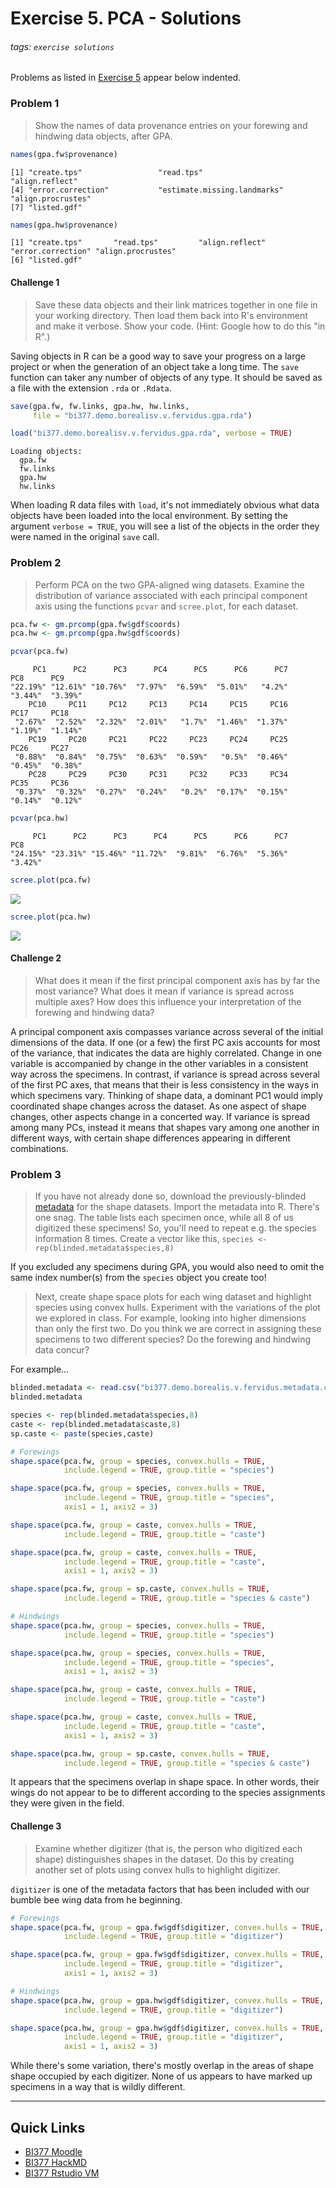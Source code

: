 # Exercise 5. PCA - Solutions

###### tags: `exercise solutions`



Problems as listed in [Exercise 5](https://hackmd.io/@ColbyBI377/exercise5_pca) appear below indented. 

### Problem 1

>  Show the names of data provenance entries on your forewing and hindwing data objects, after GPA.

```R
names(gpa.fw$provenance)
```

```
[1] "create.tps"                 "read.tps"                   "align.reflect"             
[4] "error.correction"           "estimate.missing.landmarks" "align.procrustes"          
[7] "listed.gdf"                
```

```R
names(gpa.hw$provenance)
```

```
[1] "create.tps"       "read.tps"         "align.reflect"    "error.correction" "align.procrustes"
[6] "listed.gdf"      
```

#### Challenge 1

> Save these data objects and their link matrices together in one file in your working directory. Then load them back into R's environment and make it verbose. Show your code. (Hint: Google how to do this "in R".)

Saving objects in R can be a good way to save your progress on a large project or when the generation of an object take a long time. The `save` function can taker any number of objects of any type. It should be saved as a file with the extension `.rda` or `.Rdata`.

```R
save(gpa.fw, fw.links, gpa.hw, hw.links,
     file = "bi377.demo.borealisv.v.fervidus.gpa.rda")

load("bi377.demo.borealisv.v.fervidus.gpa.rda", verbose = TRUE)
```

```
Loading objects:
  gpa.fw
  fw.links
  gpa.hw
  hw.links
```

When loading R data files with `load`, it's not immediately obvious what data objects have been loaded into the local environment. By setting the argument `verbose = TRUE`,  you will see a list of the objects in the order they were named in the original `save` call.

### Problem 2

> Perform PCA on the two GPA-aligned wing datasets. Examine the distribution of variance associated with each principal component axis using the functions `pcvar` and `scree.plot`, for each dataset.

```R
pca.fw <- gm.prcomp(gpa.fw$gdf$coords)
pca.hw <- gm.prcomp(gpa.hw$gdf$coords)

pcvar(pca.fw)
```

```
     PC1      PC2      PC3      PC4      PC5      PC6      PC7      PC8      PC9 
"22.19%" "12.61%" "10.76%"  "7.97%"  "6.59%"  "5.01%"   "4.2%"  "3.44%"  "3.39%" 
    PC10     PC11     PC12     PC13     PC14     PC15     PC16     PC17     PC18 
 "2.67%"  "2.52%"  "2.32%"  "2.01%"   "1.7%"  "1.46%"  "1.37%"  "1.19%"  "1.14%" 
    PC19     PC20     PC21     PC22     PC23     PC24     PC25     PC26     PC27 
 "0.88%"  "0.84%"  "0.75%"  "0.63%"  "0.59%"   "0.5%"  "0.46%"  "0.45%"  "0.38%" 
    PC28     PC29     PC30     PC31     PC32     PC33     PC34     PC35     PC36 
 "0.37%"  "0.32%"  "0.27%"  "0.24%"   "0.2%"  "0.17%"  "0.15%"  "0.14%"  "0.12%" 
```

```R
pcvar(pca.hw)
```

```
     PC1      PC2      PC3      PC4      PC5      PC6      PC7      PC8 
"24.15%" "23.31%" "15.46%" "11.72%"  "9.81%"  "6.76%"  "5.36%"  "3.42%" 
```

```R
scree.plot(pca.fw)
```

![](https://i.imgur.com/kvDK5Ys.png)

```R
scree.plot(pca.hw)
```

![](https://i.imgur.com/ESb37kh.png)


#### Challenge 2

> What does it mean if the first principal component axis has by far the most variance? What does it mean if variance is spread across multiple axes? How does this influence your interpretation of the forewing and hindwing data?

A principal component axis compasses variance across several of the initial dimensions of the data. If one (or a few) the first PC axis accounts for most of the variance, that indicates the data are highly correlated. Change in one variable is accompanied by change in the other variables in a consistent way across the specimens. In contrast, if variance is spread across several of the first PC axes, that means that their is less consistency in the ways in which specimens vary. Thinking of shape data, a dominant PC1 would imply coordinated shape changes across the dataset. As one aspect of shape changes, other aspects change in a concerted way. If variance is spread among many PCs, instead it means that shapes vary among one another in different ways, with certain shape differences appearing in different combinations. 

### Problem 3

> If you have not already done so, download the previously-blinded [metadata](https://github.com/aphanotus/openEd/blob/main/BI377.22F.morphometry/class6.Oct25/bi377.demo.borealis.v.fervidus.metadata.csv) for the shape datasets. Import the metadata into R. There's one snag. The table lists each specimen once, while all 8 of us digitized these specimens! So, you'll need to repeat e.g. the species information 8 times. Create a vector like this, `species <- rep(blinded.metadata$species,8)`

If you excluded any specimens during GPA, you would also need to omit the same index number(s) from the `species` object you create too!

> Next, create shape space plots for each wing dataset and highlight species using convex hulls. Experiment with the variations of the plot we explored in class. For example, looking into higher dimensions than only the first two. Do you think we are correct in assigning these specimens to two different species?  Do the forewing and hindwing data concur?

For example...

```R
blinded.metadata <- read.csv("bi377.demo.borealis.v.fervidus.metadata.csv")
blinded.metadata

species <- rep(blinded.metadata$species,8)
caste <- rep(blinded.metadata$caste,8)
sp.caste <- paste(species,caste)

# Forewings
shape.space(pca.fw, group = species, convex.hulls = TRUE, 
            include.legend = TRUE, group.title = "species")

shape.space(pca.fw, group = species, convex.hulls = TRUE, 
            include.legend = TRUE, group.title = "species",
            axis1 = 1, axis2 = 3)

shape.space(pca.fw, group = caste, convex.hulls = TRUE, 
            include.legend = TRUE, group.title = "caste")

shape.space(pca.fw, group = caste, convex.hulls = TRUE, 
            include.legend = TRUE, group.title = "caste",
            axis1 = 1, axis2 = 3)

shape.space(pca.fw, group = sp.caste, convex.hulls = TRUE, 
            include.legend = TRUE, group.title = "species & caste")

# Hindwings
shape.space(pca.hw, group = species, convex.hulls = TRUE, 
            include.legend = TRUE, group.title = "species")

shape.space(pca.hw, group = species, convex.hulls = TRUE, 
            include.legend = TRUE, group.title = "species",
            axis1 = 1, axis2 = 3)

shape.space(pca.hw, group = caste, convex.hulls = TRUE, 
            include.legend = TRUE, group.title = "caste")

shape.space(pca.hw, group = caste, convex.hulls = TRUE, 
            include.legend = TRUE, group.title = "caste",
            axis1 = 1, axis2 = 3)

shape.space(pca.hw, group = sp.caste, convex.hulls = TRUE, 
            include.legend = TRUE, group.title = "species & caste")
```

It appears that the specimens overlap in shape space. In other words, their wings do not appear to be to different according to the species assignments they were given in the field.  

#### Challenge 3

> Examine whether digitizer (that is, the person who digitized each shape) distinguishes shapes in the dataset. Do this by creating another set of plots using convex hulls to highlight digitizer.

`digitizer` is one of the metadata factors that has been included with our bumble bee wing data from he beginning. 

```R
# Forewings
shape.space(pca.fw, group = gpa.fw$gdf$digitizer, convex.hulls = TRUE, 
            include.legend = TRUE, group.title = "digitizer")

shape.space(pca.fw, group = gpa.fw$gdf$digitizer, convex.hulls = TRUE, 
            include.legend = TRUE, group.title = "digitizer",
            axis1 = 1, axis2 = 3)

# Hindwings
shape.space(pca.hw, group = gpa.hw$gdf$digitizer, convex.hulls = TRUE, 
            include.legend = TRUE, group.title = "digitizer")

shape.space(pca.hw, group = gpa.hw$gdf$digitizer, convex.hulls = TRUE, 
            include.legend = TRUE, group.title = "digitizer",
            axis1 = 1, axis2 = 3)
```

While there's some variation, there's mostly overlap in the areas of shape shape occupied by each digitizer. None of us appears to have marked up specimens in a way that is wildly different. 



---

## Quick Links

- [BI377 Moodle](https://moodle.colby.edu/course/view.php?id=25474)
- [BI377 HackMD](https://hackmd.io/@ColbyBI377/landingpage)
- [BI377 Rstudio VM](https://bi377.colby.edu/)

